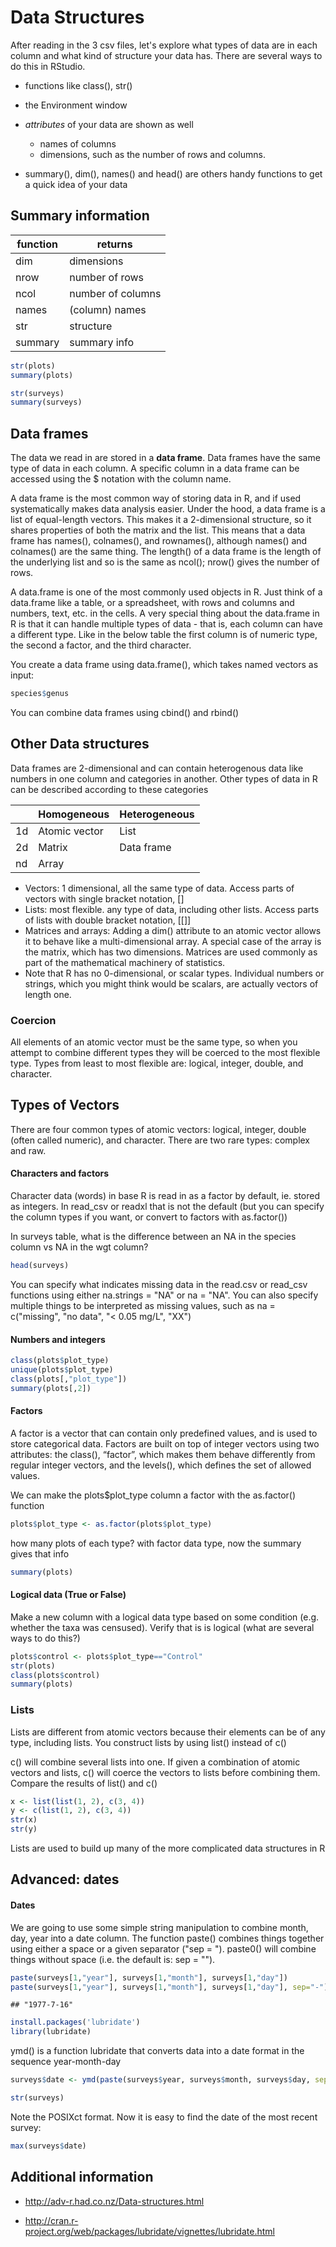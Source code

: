 Data Structures
======================================

After reading in the 3 csv files, let's explore what types of data are in each column and what kind of structure your data has. There are several ways to do this in RStudio. 


* functions like class(), str()
* the Environment window
* _attributes_ of your data are shown as well
    * names of columns
    * dimensions, such as the number of rows and columns.
  
* summary(), dim(), names() and head() are others handy functions to get a quick idea of your data

## Summary information

| function | returns |
|----------|---------|
| dim | dimensions |
| nrow | number of rows |
| ncol | number of columns |
| names | (column) names |
| str | structure |
| summary | summary info |

``` r
str(plots)
summary(plots)

str(surveys)
summary(surveys)
``` 

## Data frames

The data we read in are stored in a __data frame__. Data frames have the same type of data in each column. A specific column in a data frame can be accessed using the $ notation with the column name.

A data frame is the most common way of storing data in R, and if used systematically makes data analysis easier. Under the hood, a data frame is a list of equal-length vectors. This makes it a 2-dimensional structure, so it shares properties of both the matrix and the list. This means that a data frame has names(), colnames(), and rownames(), although names() and colnames() are the same thing. The length() of a data frame is the length of the underlying list and so is the same as ncol(); nrow() gives the number of rows. 

A data.frame is one of the most commonly used objects in R. Just think of a data.frame like a table, or a spreadsheet, with rows and columns and numbers, text, etc. in the cells. A very special thing about the data.frame in R is that it can handle multiple types of data - that is, each column can have a different type. Like in the below table the first column is of numeric type, the second a factor, and the third character.

You create a data frame using data.frame(), which takes named vectors as input:

```r
species$genus
```


You can combine data frames using cbind() and rbind()

## Other Data structures

Data frames are 2-dimensional and can contain heterogenous data like numbers in one column and categories in another. Other types of data in R can be described according to these categories

||Homogeneous |	Heterogeneous|
|----|----|---|
|1d |	Atomic vector |	List|
|2d |	Matrix |	Data frame |
|nd |	Array ||

* Vectors: 1 dimensional, all the same type of data. Access parts of vectors with single bracket notation, []
* Lists: most flexible. any type of data, including other lists. Access parts of lists with double bracket notation, [[]]
* Matrices and arrays: Adding a dim() attribute to an atomic vector allows it to behave like a multi-dimensional array. A special case of the array is the matrix, which has two dimensions. Matrices are used commonly as part of the mathematical machinery of statistics.
* Note that R has no 0-dimensional, or scalar types. Individual numbers or strings, which you might think would be scalars, are actually vectors of length one.


### Coercion
All elements of an atomic vector must be the same type, so when you attempt to combine different types they will be coerced to the most flexible type. Types from least to most flexible are: logical, integer, double, and character. 

## Types of Vectors

There are four common types of atomic vectors: logical, integer, double (often called numeric), and character. There are two rare types: complex and raw. 

#### Characters and factors

Character data (words) in base R is read in as a factor by default, ie. stored as integers. In read_csv or readxl that is not the default (but you can specify the column types if you want, or convert to factors with as.factor())

In surveys table, what is the difference between an NA in the species column vs NA in the wgt column?

``` r
head(surveys)
``` 

You can specify what indicates missing data in the read.csv or read_csv functions using either na.strings = "NA" or na = "NA". You can also specify multiple things to be interpreted as missing values, such as na = c("missing", "no data", "< 0.05 mg/L", "XX")

#### Numbers and integers

``` r
class(plots$plot_type)
unique(plots$plot_type)
class(plots[,"plot_type"])
summary(plots[,2])
``` 

#### Factors

A factor is a vector that can contain only predefined values, and is used to store categorical data. Factors are built on top of integer vectors using two attributes: the class(), “factor”, which makes them behave differently from regular integer vectors, and the levels(), which defines the set of allowed values. 


We can make the plots$plot_type column a factor with the as.factor() function

``` r
plots$plot_type <- as.factor(plots$plot_type)
``` 

how many plots of each type? with factor data type, now the summary gives that info

``` r
summary(plots)
``` 

#### Logical data (True or False)

Make a new column with a logical data type based on some condition (e.g. whether the taxa was censused). Verify that is is logical (what are several ways to do this?)

``` r
plots$control <- plots$plot_type=="Control"
str(plots)
class(plots$control)
summary(plots)
``` 



### Lists

Lists are different from atomic vectors because their elements can be of any type, including lists. You construct lists by using list() instead of c()

c() will combine several lists into one. If given a combination of atomic vectors and lists, c() will coerce the vectors to lists before combining them. Compare the results of list() and c()

```r
x <- list(list(1, 2), c(3, 4))
y <- c(list(1, 2), c(3, 4))
str(x)
str(y)
```

Lists are used to build up many of the more complicated data structures in R


Advanced: dates
------------------
#### Dates 

We are going to use some simple string manipulation to combine month, day, year into a date column. The function paste() combines things together using either a space or a given separator ("sep = "). paste0() will combine things without space (i.e. the default is: sep = "").

``` r
paste(surveys[1,"year"], surveys[1,"month"], surveys[1,"day"])
paste(surveys[1,"year"], surveys[1,"month"], surveys[1,"day"], sep="-")

``` 
    ## "1977-7-16"
  
``` r
install.packages('lubridate')
library(lubridate)
``` 

ymd() is a function lubridate that converts data into a date format in the sequence year-month-day

``` r
surveys$date <- ymd(paste(surveys$year, surveys$month, surveys$day, sep="-"))    

str(surveys)
``` 

Note the POSIXct format. Now it is easy to find the date of the most recent survey:

``` r
max(surveys$date)
``` 


Additional information
----------------------

* http://adv-r.had.co.nz/Data-structures.html

* http://cran.r-project.org/web/packages/lubridate/vignettes/lubridate.html
